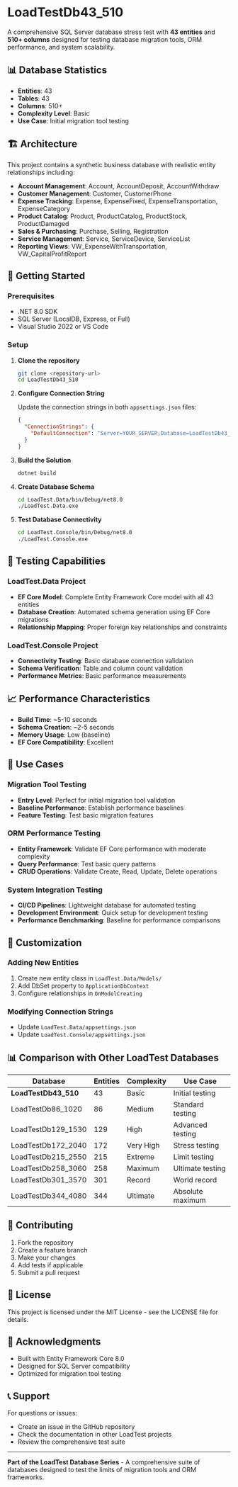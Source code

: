 # LoadTestDb43_510

A comprehensive SQL Server database stress test with **43 entities** and **510+ columns** designed for testing database migration tools, ORM performance, and system scalability.

## 📊 Database Statistics

- **Entities**: 43
- **Tables**: 43
- **Columns**: 510+
- **Complexity Level**: Basic
- **Use Case**: Initial migration tool testing

## 🏗️ Architecture

This project contains a synthetic business database with realistic entity relationships including:

- **Account Management**: Account, AccountDeposit, AccountWithdraw
- **Customer Management**: Customer, CustomerPhone
- **Expense Tracking**: Expense, ExpenseFixed, ExpenseTransportation, ExpenseCategory
- **Product Catalog**: Product, ProductCatalog, ProductStock, ProductDamaged
- **Sales & Purchasing**: Purchase, Selling, Registration
- **Service Management**: Service, ServiceDevice, ServiceList
- **Reporting Views**: VW_ExpenseWithTransportation, VW_CapitalProfitReport

## 🚀 Getting Started

### Prerequisites

- .NET 8.0 SDK
- SQL Server (LocalDB, Express, or Full)
- Visual Studio 2022 or VS Code

### Setup

1. **Clone the repository**
   ```bash
   git clone <repository-url>
   cd LoadTestDb43_510
   ```

2. **Configure Connection String**
   
   Update the connection strings in both `appsettings.json` files:
   ```json
   {
     "ConnectionStrings": {
       "DefaultConnection": "Server=YOUR_SERVER;Database=LoadTestDb43_510;User Id=YOUR_USER;Password=YOUR_PASSWORD;TrustServerCertificate=true;MultipleActiveResultSets=true"
     }
   }
   ```

3. **Build the Solution**
   ```bash
   dotnet build
   ```

4. **Create Database Schema**
   ```bash
   cd LoadTest.Data/bin/Debug/net8.0
   ./LoadTest.Data.exe
   ```

5. **Test Database Connectivity**
   ```bash
   cd LoadTest.Console/bin/Debug/net8.0
   ./LoadTest.Console.exe
   ```

## 🧪 Testing Capabilities

### LoadTest.Data Project
- **EF Core Model**: Complete Entity Framework Core model with all 43 entities
- **Database Creation**: Automated schema generation using EF Core migrations
- **Relationship Mapping**: Proper foreign key relationships and constraints

### LoadTest.Console Project
- **Connectivity Testing**: Basic database connection validation
- **Schema Verification**: Table and column count validation
- **Performance Metrics**: Basic performance measurements

## 📈 Performance Characteristics

- **Build Time**: ~5-10 seconds
- **Schema Creation**: ~2-5 seconds
- **Memory Usage**: Low (baseline)
- **EF Core Compatibility**: Excellent

## 🎯 Use Cases

### Migration Tool Testing
- **Entry Level**: Perfect for initial migration tool validation
- **Baseline Performance**: Establish performance baselines
- **Feature Testing**: Test basic migration features

### ORM Performance Testing
- **Entity Framework**: Validate EF Core performance with moderate complexity
- **Query Performance**: Test basic query patterns
- **CRUD Operations**: Validate Create, Read, Update, Delete operations

### System Integration Testing
- **CI/CD Pipelines**: Lightweight database for automated testing
- **Development Environment**: Quick setup for development testing
- **Performance Benchmarking**: Baseline for performance comparisons

## 🔧 Customization

### Adding New Entities
1. Create new entity class in `LoadTest.Data/Models/`
2. Add DbSet property to `ApplicationDbContext`
3. Configure relationships in `OnModelCreating`

### Modifying Connection Strings
- Update `LoadTest.Data/appsettings.json`
- Update `LoadTest.Console/appsettings.json`

## 📊 Comparison with Other LoadTest Databases

| Database | Entities | Complexity | Use Case |
|----------|----------|------------|----------|
| **LoadTestDb43_510** | 43 | Basic | Initial testing |
| LoadTestDb86_1020 | 86 | Medium | Standard testing |
| LoadTestDb129_1530 | 129 | High | Advanced testing |
| LoadTestDb172_2040 | 172 | Very High | Stress testing |
| LoadTestDb215_2550 | 215 | Extreme | Limit testing |
| LoadTestDb258_3060 | 258 | Maximum | Ultimate testing |
| LoadTestDb301_3570 | 301 | Record | World record |
| LoadTestDb344_4080 | 344 | Ultimate | Absolute maximum |

## 🤝 Contributing

1. Fork the repository
2. Create a feature branch
3. Make your changes
4. Add tests if applicable
5. Submit a pull request

## 📄 License

This project is licensed under the MIT License - see the LICENSE file for details.

## 🙏 Acknowledgments

- Built with Entity Framework Core 8.0
- Designed for SQL Server compatibility
- Optimized for migration tool testing

## 📞 Support

For questions or issues:
- Create an issue in the GitHub repository
- Check the documentation in other LoadTest projects
- Review the comprehensive test suite

---

**Part of the LoadTest Database Series** - A comprehensive suite of databases designed to test the limits of migration tools and ORM frameworks.